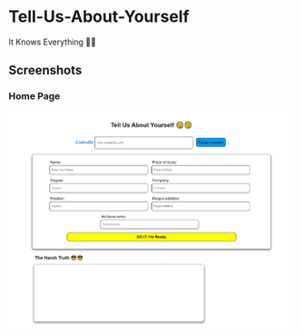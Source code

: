 # Tell-Us-About-Yourself
It Knows Everything 🧐🧐

## Screenshots
### **Home Page**
![Home Page](https://github.com/GAUTAMSINGH102/Tell-Us-About-Yourself/blob/main/Images/parse.jpeg)

